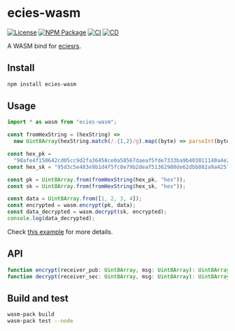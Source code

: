 # ecies-wasm

[![License](https://img.shields.io/github/license/ecies/rs-wasm.svg)](https://github.com/ecies/rs-wasm)
[![NPM Package](https://img.shields.io/npm/v/ecies-wasm.svg)](https://www.npmjs.com/package/ecies-wasm)
[![CI](https://github.com/ecies/rs-wasm/workflows/Build%20wasm/badge.svg)](https://github.com/ecies/rs-wasm/actions)
[![CD](https://github.com/ecies/rs-wasm/workflows/Publish%20wasm/badge.svg)](https://github.com/ecies/rs-wasm/actions)

A WASM bind for [eciesrs](https://github.com/ecies/rs).

## Install

```bash
npm install ecies-wasm
```

## Usage

```js
import * as wasm from "ecies-wasm";

const fromHexString = (hexString) =>
  new Uint8Array(hexString.match(/.{1,2}/g).map((byte) => parseInt(byte, 16)));

const hex_pk =
  "98afe4f150642cd05cc9d2fa36458ce0a58567daeaf5fde7333ba9b403011140a4e28911fcf83ab1f457a30b4959efc4b9306f514a4c3711a16a80e3b47eb58b";
const hex_sk = "95d3c5e483e9b1d4f5fc8e79b2deaf51362980de62dbb082a9a4257eef653d7d";

const pk = Uint8Array.from(fromHexString(hex_pk, "hex"));
const sk = Uint8Array.from(fromHexString(hex_sk, "hex"));

const data = Uint8Array.from([1, 2, 3, 4]);
const encrypted = wasm.encrypt(pk, data);
const data_decrypted = wasm.decrypt(sk, encrypted);
console.log(data_decrypted);
```

Check [this example](https://github.com/ecies/wasm-example) for more details.

## API

```js
function encrypt(receiver_pub: Uint8Array, msg: Uint8Array): Uint8Array | undefined;
function decrypt(receiver_sec: Uint8Array, msg: Uint8Array): Uint8Array | undefined;
```

## Build and test

```bash
wasm-pack build
wasm-pack test --node
```
